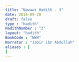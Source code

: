 ```yaml
---
title: "Nawawi Hadith - 3"
date: 2014-09-28
draft: false
type : "hadith"
HadithNumber : "3"
layout: "hadith"
BookCode : "NWH"
Narrator : "Jabir ibn Abdullah"
aliases : [
]
---
```

